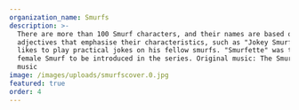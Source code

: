 ```yaml
---
organization_name: Smurfs
description: >-
  There are more than 100 Smurf characters, and their names are based on
  adjectives that emphasise their characteristics, such as "Jokey Smurf", who
  likes to play practical jokes on his fellow smurfs. "Smurfette" was the first
  female Smurf to be introduced in the series. Original music‎: ‎The Smurfs
  music
image: /images/uploads/smurfscover.0.jpg
featured: true
order: 4
---
```



